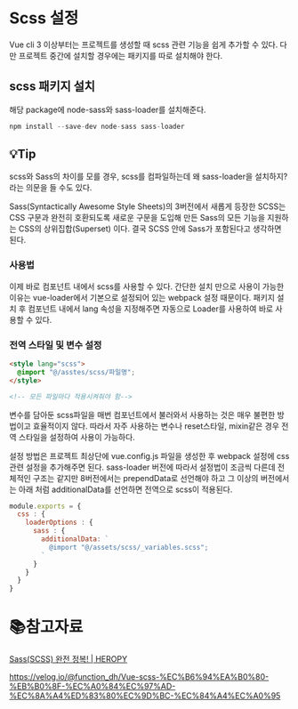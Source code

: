 # Scss 설정

Vue cli 3 이상부터는 프로젝트를 생성할 때 scss 관련 기능을 쉽게 추가할 수 있다. 다만 프로젝트 중간에 설치할 경우에는 패키지를 따로 설치해야 한다.

## scss 패키지 설치

해당 package에 node-sass와 sass-loader를 설치해준다.

```jsx
npm install --save-dev node-sass sass-loader
```

## :bulb:Tip

scss와 Sass의 차이를 모를 경우, scss를 컴파일하는데 왜 sass-loader을 설치하지? 라는 의문을 들 수도 있다. 

Sass(Syntactically Awesome Style Sheets)의 3버전에서 새롭게 등장한 SCSS는 CSS 구문과 완전히 호환되도록 새로운 구문을 도입해 만든 Sass의 모든 기능을 지원하는 CSS의 상위집합(Superset) 이다. 결국 SCSS 안에 Sass가 포함된다고 생각하면 된다.

### 사용법

이제 바로 컴포넌트 내에서 scss를 사용할 수 있다. 간단한 설치 만으로 사용이 가능한 이유는 vue-loader에서 기본으로 설정되어 있는 webpack 설정 때문이다. 패키지 설치 후 컴포넌트 내에서 lang 속성을 지정해주면 자동으로 Loader를 사용하여 바로 사용할 수 있다.

### 전역 스타일 및 변수 설정

```html
<style lang="scss">
  @import "@/asstes/scss/파일명";
</style>

<!-- 모든 파일마다 적용시켜줘야 함-->
```

변수를 담아둔 scss파일을 매번 컴포넌트에서 불러와서 사용하는 것은 매우 불편한 방법이고 효율적이지 않다. 따라서 자주 사용하는 변수나 reset스타일, mixin같은 경우 전역 스타일을 설정하여 사용이 가능하다.

설정 방법은 프로젝트 최상단에 vue.config.js 파일을 생성한 후 webpack 설정에 css 관련 설정을 추가해주면 된다. sass-loader 버전에 따라서 설정법이 조금씩 다른데 전체적인 구조는 같지만 8버전에서는 prependData로 선언해야 하고 그 이상의 버전에서는 아래 처럼 additionalData를 선언하면 전역으로 scss이 적용된다.

```javascript
module.exports = {
  css : {
    loaderOptions : {
      sass : {
        additionalData: `
          @import "@/assets/scss/_variables.scss";
        `
      }
    }
  }
}
```

# :books:참고자료

[Sass(SCSS) 완전 정복! | HEROPY](https://heropy.blog/2018/01/31/sass/)

https://velog.io/@function_dh/Vue-scss-%EC%B6%94%EA%B0%80-%EB%B0%8F-%EC%A0%84%EC%97%AD-%EC%8A%A4%ED%83%80%EC%9D%BC-%EC%84%A4%EC%A0%95
